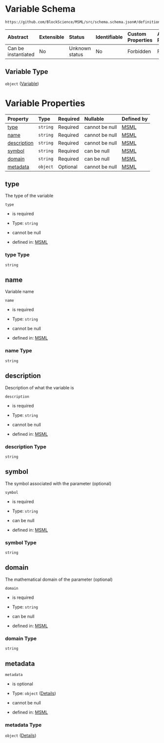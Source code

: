 # Variable Schema

```txt
https://github.com/BlockScience/MSML/src/schema.schema.json#/definitions/Variable
```



| Abstract            | Extensible | Status         | Identifiable | Custom Properties | Additional Properties | Access Restrictions | Defined In                                                                                    |
| :------------------ | :--------- | :------------- | :----------- | :---------------- | :-------------------- | :------------------ | :-------------------------------------------------------------------------------------------- |
| Can be instantiated | No         | Unknown status | No           | Forbidden         | Forbidden             | none                | [schema.schema.json\*](../../out/math_spec_mapping/schema.schema.json "open original schema") |

## Variable Type

`object` ([Variable](schema-definitions-variable.md))

# Variable Properties

| Property                    | Type     | Required | Nullable       | Defined by                                                                                                                                                               |
| :-------------------------- | :------- | :------- | :------------- | :----------------------------------------------------------------------------------------------------------------------------------------------------------------------- |
| [type](#type)               | `string` | Required | cannot be null | [MSML](schema-definitions-variable-properties-type.md "https://github.com/BlockScience/MSML/src/schema.schema.json#/definitions/Variable/properties/type")               |
| [name](#name)               | `string` | Required | cannot be null | [MSML](schema-definitions-variable-properties-name.md "https://github.com/BlockScience/MSML/src/schema.schema.json#/definitions/Variable/properties/name")               |
| [description](#description) | `string` | Required | cannot be null | [MSML](schema-definitions-variable-properties-description.md "https://github.com/BlockScience/MSML/src/schema.schema.json#/definitions/Variable/properties/description") |
| [symbol](#symbol)           | `string` | Required | can be null    | [MSML](schema-definitions-variable-properties-symbol.md "https://github.com/BlockScience/MSML/src/schema.schema.json#/definitions/Variable/properties/symbol")           |
| [domain](#domain)           | `string` | Required | can be null    | [MSML](schema-definitions-variable-properties-domain.md "https://github.com/BlockScience/MSML/src/schema.schema.json#/definitions/Variable/properties/domain")           |
| [metadata](#metadata)       | `object` | Optional | cannot be null | [MSML](schema-definitions-variable-properties-metadata.md "https://github.com/BlockScience/MSML/src/schema.schema.json#/definitions/Variable/properties/metadata")       |

## type

The type of the variable

`type`

*   is required

*   Type: `string`

*   cannot be null

*   defined in: [MSML](schema-definitions-variable-properties-type.md "https://github.com/BlockScience/MSML/src/schema.schema.json#/definitions/Variable/properties/type")

### type Type

`string`

## name

Variable name

`name`

*   is required

*   Type: `string`

*   cannot be null

*   defined in: [MSML](schema-definitions-variable-properties-name.md "https://github.com/BlockScience/MSML/src/schema.schema.json#/definitions/Variable/properties/name")

### name Type

`string`

## description

Description of what the variable is

`description`

*   is required

*   Type: `string`

*   cannot be null

*   defined in: [MSML](schema-definitions-variable-properties-description.md "https://github.com/BlockScience/MSML/src/schema.schema.json#/definitions/Variable/properties/description")

### description Type

`string`

## symbol

The symbol associated with the parameter (optional)

`symbol`

*   is required

*   Type: `string`

*   can be null

*   defined in: [MSML](schema-definitions-variable-properties-symbol.md "https://github.com/BlockScience/MSML/src/schema.schema.json#/definitions/Variable/properties/symbol")

### symbol Type

`string`

## domain

The mathematical domain of the parameter (optional)

`domain`

*   is required

*   Type: `string`

*   can be null

*   defined in: [MSML](schema-definitions-variable-properties-domain.md "https://github.com/BlockScience/MSML/src/schema.schema.json#/definitions/Variable/properties/domain")

### domain Type

`string`

## metadata



`metadata`

*   is optional

*   Type: `object` ([Details](schema-definitions-variable-properties-metadata.md))

*   cannot be null

*   defined in: [MSML](schema-definitions-variable-properties-metadata.md "https://github.com/BlockScience/MSML/src/schema.schema.json#/definitions/Variable/properties/metadata")

### metadata Type

`object` ([Details](schema-definitions-variable-properties-metadata.md))
